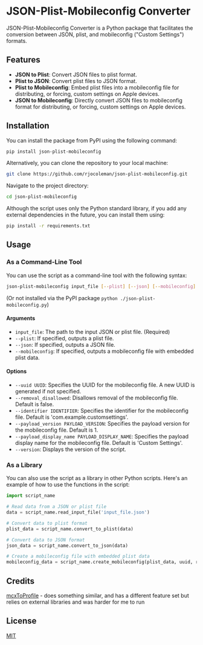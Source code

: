 # JSON-Plist-Mobileconfig Converter

JSON-Plist-Mobileconfig Converter is a Python package that facilitates the conversion between JSON, plist, and mobileconfig ("Custom Settings") formats.

## Features

- **JSON to Plist**: Convert JSON files to plist format.
- **Plist to JSON**: Convert plist files to JSON format.
- **Plist to Mobileconfig**: Embed plist files into a mobileconfig file for distributing, or forcing, custom settings on Apple devices.
- **JSON to Mobileconfig**: Directly convert JSON files to mobileconfig format for distributing, or forcing, custom settings on Apple devices.


## Installation

You can install the package from PyPI using the following command:

```sh
pip install json-plist-mobileconfig
```

Alternatively, you can clone the repository to your local machine:

```sh
git clone https://github.com/rjocoleman/json-plist-mobileconfig.git
```

Navigate to the project directory:

```sh
cd json-plist-mobileconfig
```

Although the script uses only the Python standard library, if you add any external dependencies in the future, you can install them using:

```sh
pip install -r requirements.txt
```

## Usage

### As a Command-Line Tool

You can use the script as a command-line tool with the following syntax:

```sh
json-plist-mobileconfig input_file [--plist] [--json] [--mobileconfig] [options]
```

(Or not installed via the PyPI package `python ./json-plist-mobileconfig.py`)

#### Arguments

- `input_file`: The path to the input JSON or plist file. (Required)
- `--plist`: If specified, outputs a plist file.
- `--json`: If specified, outputs a JSON file.
- `--mobileconfig`: If specified, outputs a mobileconfig file with embedded plist data.

#### Options

- `--uuid UUID`: Specifies the UUID for the mobileconfig file. A new UUID is generated if not specified.
- `--removal_disallowed`: Disallows removal of the mobileconfig file. Default is false.
- `--identifier IDENTIFIER`: Specifies the identifier for the mobileconfig file. Default is 'com.example.customsettings'.
- `--payload_version PAYLOAD_VERSION`: Specifies the payload version for the mobileconfig file. Default is 1.
- `--payload_display_name PAYLOAD_DISPLAY_NAME`: Specifies the payload display name for the mobileconfig file. Default is 'Custom Settings'.
- `--version`: Displays the version of the script.

### As a Library

You can also use the script as a library in other Python scripts. Here's an example of how to use the functions in the script:

```python
import script_name

# Read data from a JSON or plist file
data = script_name.read_input_file('input_file.json')

# Convert data to plist format
plist_data = script_name.convert_to_plist(data)

# Convert data to JSON format
json_data = script_name.convert_to_json(data)

# Create a mobileconfig file with embedded plist data
mobileconfig_data = script_name.create_mobileconfig(plist_data, uuid, removal_disallowed, identifier, payload_version, payload_display_name)
```

## Credits

[mcxToProfile](https://github.com/timsutton/mcxToProfile) - does something similar, and has a different feature set but relies on external libraries and was harder for me to run

## License

[MIT](LICENSE)
